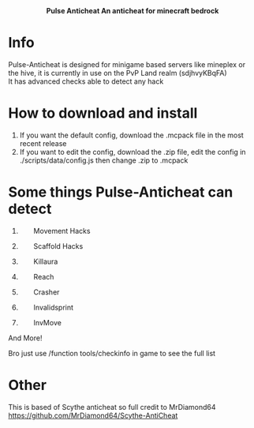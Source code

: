<div align="center">
  <b> Pulse Anticheat </b>
  <b> An anticheat for minecraft bedrock</b>
</div>

# Info
<div>
  Pulse-Anticheat is designed for minigame based servers like mineplex or the hive, it is currently in use on the PvP Land realm (sdjhvyKBqFA)
 
</div>
<div>
   It has advanced checks able to detect any hack
</div>

# How to download and install
1. If you want the default config, download the .mcpack file in the most recent release
2. If you want to edit the config, download the .zip file, edit the config in ./scripts/data/config.js then change .zip to .mcpack

# Some things Pulse-Anticheat can detect

 1. &nbsp;&nbsp;&nbsp;&nbsp;&nbsp;&nbsp; Movement Hacks 
 
 2. &nbsp;&nbsp;&nbsp;&nbsp;&nbsp;&nbsp; Scaffold Hacks 
 
 3. &nbsp;&nbsp;&nbsp;&nbsp;&nbsp;&nbsp; Killaura 
 
 4. &nbsp;&nbsp;&nbsp;&nbsp;&nbsp;&nbsp; Reach 

 5. &nbsp;&nbsp;&nbsp;&nbsp;&nbsp;&nbsp; Crasher 
 
 6. &nbsp;&nbsp;&nbsp;&nbsp;&nbsp;&nbsp; Invalidsprint 

 7. &nbsp;&nbsp;&nbsp;&nbsp;&nbsp;&nbsp; InvMove 
 

And More!

Bro just use /function tools/checkinfo in game to see the full list

# Other

This is based of Scythe anticheat so full credit to MrDiamond64
https://github.com/MrDiamond64/Scythe-AntiCheat
  
